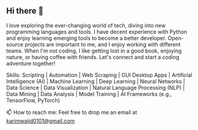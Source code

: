 ## Hi there 👋


I love exploring the ever-changing world of tech, diving into new programming languages and tools. I have decent experience with Python and enjoy learning emerging tools to become a better developer. Open-source projects are important to me, and I enjoy working with different teams. When I'm not coding, I like getting lost in a good book, enjoying nature, or having coffee with friends. Let's connect and start a coding adventure together!

Skills: Scripting | Automation | Web Scraping | GUI Desktop Apps | Artificial Intelligence (AI) | Machine Learning | Deep Learning | Neural Networks | Data Science | Data Visualization | Natural Language Processing (NLP) | Data Mining | Data Analysis | Model Training | AI Frameworks (e.g., TensorFlow, PyTorch)

📫 How to reach me: Feel free to drop me an email at karimwajid0101@gmail.com
